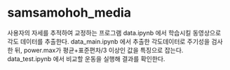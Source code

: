 # samsamohoh_media
사용자의 자세를 추적하여 교정하는 프로그램
data.ipynb 에서 학습시킬 동영상으로 각도 데이터를 추출한다.
data_main.ipynb 에서 추출한 각도데이터로 주기성을 검사한 뒤, power.max가 평균+표준편차/3 이상인 값을 특징으로 잡는다.
data_test.ipynb 에서 비교할 운동을 실행해 결과를 확인한다.
